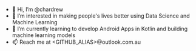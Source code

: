 - 👋 Hi, I’m @chardrew
- 👀 I’m interested in making people's lives better using Data Science and Machine Learning
- 🌱 I’m currently learning to develop Android Apps in Kotlin and building machine learning models
- 📫 Reach me at <GITHUB_ALIAS>@outlook.com.au

<!---
chardrew/chardrew is a ✨ special ✨ repository because its `README.md` (this file) appears on your GitHub profile.
You can click the Preview link to take a look at your changes.
--->
